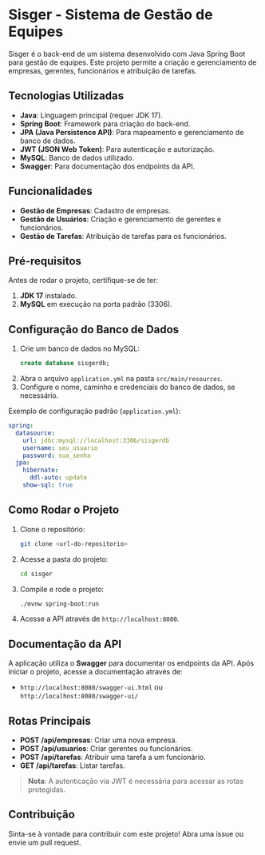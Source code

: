 # Sisger - Sistema de Gestão de Equipes

Sisger é o back-end de um sistema desenvolvido com Java Spring Boot para gestão de equipes. Este projeto permite a criação e gerenciamento de empresas, gerentes, funcionários e atribuição de tarefas.

## Tecnologias Utilizadas
- **Java**: Linguagem principal (requer JDK 17).
- **Spring Boot**: Framework para criação do back-end.
- **JPA (Java Persistence API)**: Para mapeamento e gerenciamento de banco de dados.
- **JWT (JSON Web Token)**: Para autenticação e autorização.
- **MySQL**: Banco de dados utilizado.
- **Swagger**: Para documentação dos endpoints da API.

## Funcionalidades
- **Gestão de Empresas**: Cadastro de empresas.
- **Gestão de Usuários**: Criação e gerenciamento de gerentes e funcionários.
- **Gestão de Tarefas**: Atribuição de tarefas para os funcionários.

## Pré-requisitos
Antes de rodar o projeto, certifique-se de ter:
1. **JDK 17** instalado.
2. **MySQL** em execução na porta padrão (3306).

## Configuração do Banco de Dados
1. Crie um banco de dados no MySQL:
   ```sql
   create database sisgerdb;
   ```
2. Abra o arquivo `application.yml` na pasta `src/main/resources`.
3. Configure o nome, caminho e credenciais do banco de dados, se necessário.

Exemplo de configuração padrão (`application.yml`):
```yaml
spring:
  datasource:
    url: jdbc:mysql://localhost:3306/sisgerdb
    username: seu_usuario
    password: sua_senha
  jpa:
    hibernate:
      ddl-auto: update
    show-sql: true
```

## Como Rodar o Projeto
1. Clone o repositório:
   ```bash
   git clone <url-do-repositorio>
   ```
2. Acesse a pasta do projeto:
   ```bash
   cd sisger
   ```
3. Compile e rode o projeto:
   ```bash
   ./mvnw spring-boot:run
   ```
4. Acesse a API através de `http://localhost:8080`.

## Documentação da API
A aplicação utiliza o **Swagger** para documentar os endpoints da API. Após iniciar o projeto, acesse a documentação através de:
- `http://localhost:8080/swagger-ui.html` ou `http://localhost:8080/swagger-ui/`

## Rotas Principais
- **POST /api/empresas**: Criar uma nova empresa.
- **POST /api/usuarios**: Criar gerentes ou funcionários.
- **POST /api/tarefas**: Atribuir uma tarefa a um funcionário.
- **GET /api/tarefas**: Listar tarefas.

> **Nota**: A autenticação via JWT é necessária para acessar as rotas protegidas.

## Contribuição
Sinta-se à vontade para contribuir com este projeto! Abra uma issue ou envie um pull request.